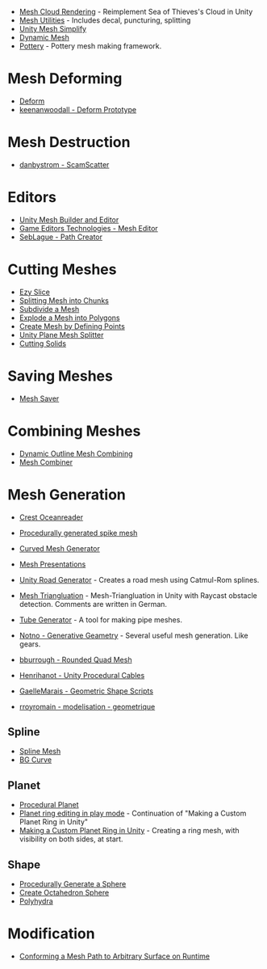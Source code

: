 
* [Mesh Cloud Rendering](https://github.com/maajor/Mesh-Cloud-Rendering) - Reimplement Sea of Thieves's Cloud in Unity
* [Mesh Utilities](https://github.com/P-5/MeshUtilities-Unity) - Includes decal, puncturing, splitting
* [Unity Mesh Simplify](https://github.com/ecidevilin/UnityMeshSimplify)
* [Dynamic Mesh](https://github.com/mariusrubo/Unity-Dynamic-Mesh)
* [Pottery](https://github.com/vmp1r3/Pottery) - Pottery mesh making framework.
# Mesh Deforming
* [Deform](https://github.com/keenanwoodall/Deform)
* [keenanwoodall - Deform Prototype](https://github.com/keenanwoodall/Deform-Prototype)


# Mesh Destruction
* [danbystrom - ScamScatter](https://github.com/danbystrom/ScamScatter)
# Editors
* [Unity Mesh Builder and Editor](https://github.com/KrystianSzumski/Unity-Mesh-Builder-And-Editor)
* [Game Editors Technologies - Mesh Editor](https://github.com/GamEditorsTechnolegies/Unity-Mesh-Editor)
* [SebLague - Path Creator](https://github.com/SebLague/Path-Creator)

# Cutting Meshes
* [Ezy Slice](https://github.com/DavidArayan/EzySlice)
* [Splitting Mesh into Chunks](https://answers.unity.com/questions/629793/splitting-mesh-into-chunks.html)
* [Subdivide a Mesh](https://answers.unity.com/questions/259127/does-anyone-have-any-code-to-subdivide-a-mesh-and.html)
* [Explode a Mesh into Polygons](https://answers.unity.com/questions/338819/explode-a-mesh-into-polygons-efffect.html)
* [Create Mesh by Defining Points](https://answers.unity.com/questions/585948/create-mesh-by-defining-points.html)
* [Unity Plane Mesh Splitter](https://github.com/artnas/Unity-Plane-Mesh-Splitter)
* [Cutting Solids](https://github.com/SnowDC93/CuttingSolids)

# Saving Meshes
* [Mesh Saver](https://github.com/pharan/Unity-MeshSaver)

# Combining Meshes
* [Dynamic Outline Mesh Combining](https://github.com/TheBusyBiscuit/Unity-DynamicOutline-MeshCombining)
* [Mesh Combiner](https://github.com/mogoson/MeshCombiner)

# Mesh Generation
* [Crest Oceanreader](https://github.com/huwb/crest-oceanrender)

* [Procedurally generated spike mesh](https://github.com/tenevdev/procedural-spikes)
* [Curved Mesh Generator](https://github.com/nrj/UnityCurvedMeshGenerator)
* [Mesh Presentations](https://github.com/parahunter/mesh-presentation)
* [Unity Road Generator](https://github.com/JPBotelho/Unity-Road-Generator) - Creates a road mesh using Catmul-Rom splines.
* [Mesh Triangluation](https://github.com/IMGSaibh/MeshTriangluation) - Mesh-Triangluation in Unity with Raycast obstacle detection.  Comments are written in German.
* [Tube Generator](https://github.com/sshumihin/TubeGenerator) - A tool for making pipe meshes.

* [Notno - Generative Geametry](https://github.com/notno/GenerativeGeometry-Unity) - Several useful mesh generation.  Like gears.

* [bburrough - Rounded Quad Mesh](https://github.com/bburrough/RoundedQuadMesh)

* [Henrihanot - Unity Procedural Cables](https://github.com/henrihanot/unity-procedural-cables)
* [GaelleMarais - Geometric Shape Scripts](https://github.com/GaelleMarais/geometric-shape-scripts)
* [rroyromain - modelisation - geometrique](https://github.com/rroyromain/modelisation-geometrique)

## Spline
* [Spline Mesh](https://github.com/benoit-dumas/SplineMesh)
* [BG Curve](https://github.com/bansheeGz/BGCurve)
## Planet
* [Procedural Planet](https://github.com/paolorussian/proceduralplanet)
* [Planet ring editing in play mode](https://www.youtube.com/watch?v=WmWMC6iq7Y0) - Continuation of "Making a Custom Planet Ring in Unity"
* [Making a Custom Planet Ring in Unity](https://www.youtube.com/watch?v=Rze4GEFrYYs) - Creating a ring mesh, with visibility on both sides, at start.
## Shape
* [Procedurally Generate a Sphere](https://stackoverflow.com/questions/4081898/procedurally-generate-a-sphere-mesh)
* [Create Octahedron Sphere](https://www.binpress.com/tutorial/creating-an-octahedron-sphere/162)
* [Polyhydra](https://github.com/IxxyXR/Polyhydra)

# Modification
* [Conforming a Mesh Path to Arbitrary Surface on Runtime](https://answers.unity.com/questions/46457/conforming-a-mesh-path-to-arbitrary-surface-runtim.html)
